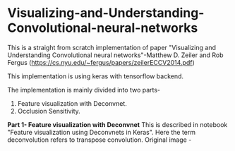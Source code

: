 # Visualizing-and-Understanding-Convolutional-neural-networks

This is a straight from scratch implementation of paper "Visualizing and Understanding Convolutional neural networks"-Matthew D. Zeiler and Rob Fergus (https://cs.nyu.edu/~fergus/papers/zeilerECCV2014.pdf)

This implementation is using keras with tensorflow backend.

The implementation is mainly divided into two parts-
1) Feature visualization with Deconvnet.
2) Occlusion Sensitivity.

**Part 1- Feature visualization with Deconvnet**
 This is described in notebook "Feature visualization using Deconvnets in Keras". Here the term deconvolution refers to transpose           convolution.
 Original image -
 
 
